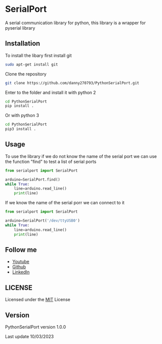 # SerialPort
A serial communication library for python, this library is a wrapper for pyserial library

## Installation
To install the libary first install git
```bash
sudo apt-get install git
```

Clone the repository
```bash
git clone https://github.com/danny270793/PythonSerialPort.git
```

Enter to the folder and install it with python 2
```bash
cd PythonSerialPort
pip install .
```

Or with python 3
```bash
cd PythonSerialPort
pip3 install .
```

## Usage
To use the library if we do not know the name of the serial port we can use the function "find" to test a list of serial ports
```python
from serialport import SerialPort

arduino=SerialPort.find()
while True:
    line=arduino.read_line()
    print(line)
```
If we know the name of the serial porr we can connect to it
```python
from serialport import SerialPort

arduino=SerialPort('/dev/ttyUSB0')
while True:
    line=arduino.read_line()
    print(line)
```

## Follow me

- [Youtube](https://www.youtube.com/channel/UC5MAQWU2s2VESTXaUo-ysgg)
- [Github](https://www.github.com/danny270793/)
- [LinkedIn](https://www.linkedin.com/in/danny270793)

## LICENSE

Licensed under the [MIT](license.md) License

## Version

PythonSerialPort version 1.0.0

Last update 10/03/2023
